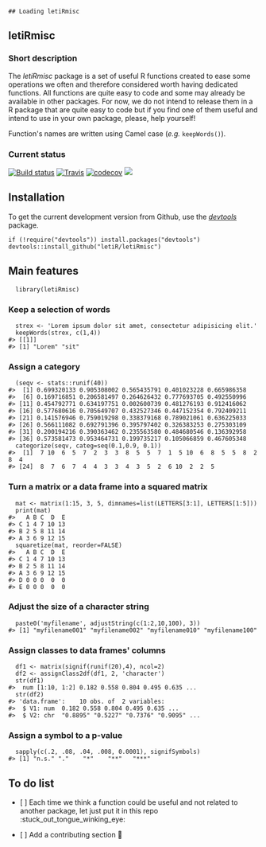     ## Loading letiRmisc

letiRmisc
---------

### Short description

The *letiRmisc* package is a set of useful R functions created to ease
some operations we often and therefore considered worth having dedicated
functions. All functions are quite easy to code and some may already be
available in other packages. For now, we do not intend to release them
in a R package that are quite easy to code but if you find one of them
useful and intend to use in your own package, please, help yourself!

Function's names are written using Camel case (*e.g.* `keepWords()`).

### Current status

[![Build
status](https://ci.appveyor.com/api/projects/status/x5ngkcflyfiixr37?svg=true)](https://ci.appveyor.com/project/KevCaz/letirmisc)
[![Travis](https://travis-ci.org/letiR/letiRmisc.svg?branch=master)](https://travis-ci.org/letiR/letiRmisc)
[![codecov](https://codecov.io/gh/letiR/letiRmisc/branch/master/graph/badge.svg)](https://codecov.io/gh/letiR/letiRmisc)
![](https://img.shields.io/badge/licence-GPLv3-8f10cb.svg)

Installation
------------

To get the current development version from Github, use the
[*devtools*](http://cran.r-project.org/web/packages/devtools/index.html)
package.

    if (!require("devtools")) install.packages("devtools")
    devtools::install_github("letiR/letiRmisc")

Main features
-------------

      library(letiRmisc)

### Keep a selection of words

      strex <- 'Lorem ipsum dolor sit amet, consectetur adipisicing elit.'
      keepWords(strex, c(1,4))
    #> [[1]]
    #> [1] "Lorem" "sit"

### Assign a category

      (seqv <- stats::runif(40))
    #>  [1] 0.699320133 0.905308002 0.565435791 0.401023228 0.665986358
    #>  [6] 0.169716851 0.206581497 0.264626432 0.777693705 0.492550996
    #> [11] 0.454792771 0.634197751 0.002600739 0.481276193 0.912416062
    #> [16] 0.577680616 0.705649707 0.432527346 0.447152354 0.792409211
    #> [21] 0.141576946 0.759019298 0.338379168 0.789021061 0.636225033
    #> [26] 0.566111082 0.692791396 0.395797402 0.326383253 0.275303109
    #> [31] 0.200194216 0.390363462 0.235563580 0.484680546 0.136392958
    #> [36] 0.573581473 0.953464731 0.199735217 0.105066859 0.467605348
      categorize(seqv, categ=seq(0.1,0.9, 0.1))
    #>  [1]  7 10  6  5  7  2  3  3  8  5  5  7  1  5 10  6  8  5  5  8  2  8  4
    #> [24]  8  7  6  7  4  4  3  3  4  3  5  2  6 10  2  2  5

### Turn a matrix or a data frame into a squared matrix

      mat <- matrix(1:15, 3, 5, dimnames=list(LETTERS[3:1], LETTERS[1:5]))
      print(mat)
    #>   A B C  D  E
    #> C 1 4 7 10 13
    #> B 2 5 8 11 14
    #> A 3 6 9 12 15
      squaretize(mat, reorder=FALSE)
    #>   A B C  D  E
    #> C 1 4 7 10 13
    #> B 2 5 8 11 14
    #> A 3 6 9 12 15
    #> D 0 0 0  0  0
    #> E 0 0 0  0  0

### Adjust the size of a character string

      paste0('myfilename', adjustString(c(1:2,10,100), 3))
    #> [1] "myfilename001" "myfilename002" "myfilename010" "myfilename100"

### Assign classes to data frames' columns

      df1 <- matrix(signif(runif(20),4), ncol=2)
      df2 <- assignClass2df(df1, 2, 'character')
      str(df1)
    #>  num [1:10, 1:2] 0.182 0.558 0.804 0.495 0.635 ...
      str(df2)
    #> 'data.frame':    10 obs. of  2 variables:
    #>  $ V1: num  0.182 0.558 0.804 0.495 0.635 ...
    #>  $ V2: chr  "0.8895" "0.5227" "0.7376" "0.9095" ...

### Assign a symbol to a p-value

      sapply(c(.2, .08, .04, .008, 0.0001), signifSymbols)
    #> [1] "n.s." "."    "*"    "**"   "***"

To do list
----------

-   \[ \] Each time we think a function could be useful and not related
    to another package, let just put it in this repo
    :stuck\_out\_tongue\_winking\_eye:

-   \[ \] Add a contributing section :wrench:
